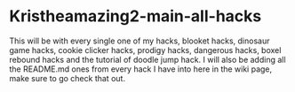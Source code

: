 # Kristheamazing2-main-all-hacks
This will be with every single one of my hacks, blooket hacks, dinosaur game hacks, cookie clicker hacks, prodigy hacks, dangerous hacks, boxel rebound hacks and the tutorial of doodle jump hack.
I will also be adding all the README.md ones from every hack I have into here in the wiki page, make sure to go check that out.
